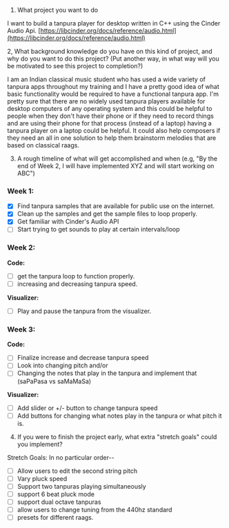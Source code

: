 1. What project you want to do

I want to build a tanpura player for desktop written in C++ using the Cinder Audio Api. [https://libcinder.org/docs/reference/audio.html](https://libcinder.org/docs/reference/audio.html)

2, What background knowledge do you have on this kind of project, and why do you want to do this project? (Put another way, in what way will you be motivated to see this project to completion?)

I am an Indian classical music student who has used a wide variety of tanpura apps throughout my training and I have a pretty good idea of what basic functionality would be required to have a functional tanpura app. I'm pretty sure that there are no widely used tanpura players available for desktop computers of any operating system and this could be helpful to people when they don't have their phone or if they need to record things and are using their phone for that process (instead of a laptop) having a tanpura player on a laptop could be helpful. It could also help composers if they need an all in one solution to help them brainstorm melodies that are based on classical raags.

3. A rough timeline of what will get accomplished and when (e.g, "By the end of Week 2, I will have implemented XYZ and will start working on ABC")

### Week 1: 
- [X] Find tanpura samples that are available for public use on the internet. 
- [X] Clean up the samples and get the sample files to loop properly. 
- [X] Get familiar with Cinder's Audio API 
- [ ] Start trying to get sounds to play at certain intervals/loop

### Week 2: 
**Code:** 
- [ ] get the tanpura loop to function properly. 
- [ ] increasing and decreasing tanpura speed.

**Visualizer:**
- [ ] Play and pause the tanpura from the visualizer.

### Week 3: 
**Code:**
- [ ] Finalize increase and decrease tanpura speed
- [ ] Look into changing pitch and/or 
- [ ] Changing the notes that play in the tanpura and implement that (saPaPasa vs saMaMaSa)

**Visualizer:** 
- [ ] Add slider or +/- button to change tanpura speed
- [ ] Add buttons for changing what notes play in the tanpura or what pitch it is. 

4. If you were to finish the project early, what extra "stretch goals" could you implement?

Stretch Goals:
In no particular order--
- [ ] Allow users to edit the second string pitch
- [ ] Vary pluck speed
- [ ] Support two tanpuras playing simultaneously
- [ ] support 6 beat pluck mode
- [ ] support dual octave tanpuras
- [ ] allow users to change tuning from the 440hz standard
- [ ] presets for different raags.
